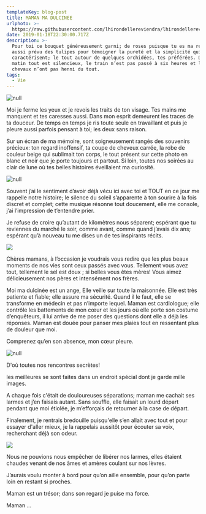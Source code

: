 ```yaml
---
templateKey: blog-post
title: MAMAN MA DULCINEE
urlphoto: >-
  https://raw.githubusercontent.com/lhirondellereviendra/lhirondellereviendra/test/static/img/50076711_564559340682710_17054572103073792_n.png
date: 2019-01-18T22:30:00.717Z
description: >-
  Pour toi ce bouquet généreusement garni; de roses puisque tu es ma reine, j’ai
  aussi prévu des tulipes pour témoigner la pureté et la simplicité qui te
  caractérisent; le tout autour de quelques orchidées, tes préférées. Depuis ce
  matin tout est silencieux, le train n’est pas passé à six heures et les
  chevaux n’ont pas henni du tout.
tags:
  - Vie
---
```

![null](/img/4078283f-63aa-4196-9885-6110beb838e5.jpeg)

Moi je ferme les yeux et je revois les traits de ton visage. Tes mains me manquent et tes caresses aussi. Dans mon esprit demeurent les traces de ta douceur. De temps en temps je ris toute seule en travaillant et puis je pleure aussi parfois pensant à toi; les deux sans raison.

 Sur un écran de ma mémoire, sont soigneusement rangés des souvenirs précieux: ton regard inoffensif, ta coupe de cheveux carrée, la robe de couleur beige qui sublimait ton corps, le tout présent sur cette photo en blanc et noir que je porte toujours et partout. Si loin, toutes nos soirées au clair de lune où tes belles histoires éveillaient ma curiosité.

![null](/img/50434637_853318648332506_8948608848487251968_n.jpg)

Souvent j’ai le sentiment d’avoir déjà vécu ici avec toi et TOUT en ce jour me rappelle notre histoire; le silence du soleil s’apparente à ton sourire à la fois discret et complet; cette musique résonne tout doucement, elle me console, j’ai l’impression de t’entendre prier.

Je refuse de croire qu’autant de kilomètres nous séparent; espérant que tu reviennes du marché le soir, comme avant, comme quand j’avais dix ans; espérant qu’à nouveau tu me dises un de tes inspirants récits.

![](/img/497b81f3-ed8a-41c3-b885-357cfc5e7515.jpeg)

Chères mamans, à l’occasion je voudrais vous redire que les plus beaux moments de nos vies sont ceux passés avec vous. Tellement vous avez tout, tellement le sel est doux ; si belles vous êtes mères! Vous aimez délicieusement nos pères et intensément nos frères.

Moi ma dulcinée est un ange, Elle veille sur toute la maisonnée. Elle est très patiente et fiable; elle assure ma sécurité. Quand il le faut, elle se transforme en médecin et pas n’importe lequel. Maman est cardiologue; elle contrôle les battements de mon cœur et les jours où elle porte son costume d’enquêteurs, il lui arrive de me poser des questions dont elle a déjà les réponses. Maman est douée pour panser mes plaies tout en ressentant plus de douleur que moi.

Comprenez qu’en son absence, mon cœur pleure.

![null](/img/b546abd3-b871-40a1-bfbf-a02bca059fe2.jpeg)

D'où toutes nos rencontres secrètes!

les meilleures se sont faites dans un endroit spécial dont je garde mille images. 

A chaque fois c'était de douloureuses séparations; maman me cachait ses larmes et j’en faisais autant. Sans souffle, elle faisait un lourd départ pendant que moi étiolée, je m’efforçais de retourner à la case de départ.

Finalement, je rentrais bredouille puisqu'elle s’en allait avec tout et pour essayer d'aller mieux, je la rappelais aussitôt pour écouter sa voix, recherchant déjà son odeur. 

![](/img/dc95315a-b495-480f-8a19-e497660e91df.jpeg)

Nous ne pouvions nous empêcher de libérer nos larmes, elles étaient chaudes venant de nos âmes et amères coulant sur nos lèvres.

J’aurais voulu monter à bord pour qu’on aille ensemble, pour qu’on parte loin en restant si proches.

Maman est un trésor; dans son regard je puise ma force.

Maman …
